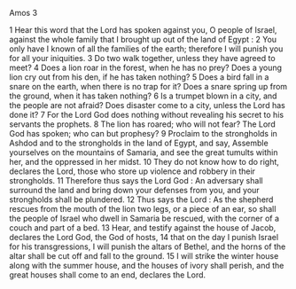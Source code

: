 Amos 3

1	Hear this word that the Lord has spoken against you, O people of Israel, against the whole family that I brought up out of the land of Egypt :
2	You only have I known of all the families of the earth; therefore I will punish you for all your iniquities.
3	Do two walk together, unless they have agreed to meet?
4	Does a lion roar in the forest, when he has no prey? Does a young lion cry out from his den, if he has taken nothing?
5	Does a bird fall in a snare on the earth, when there is no trap for it? Does a snare spring up from the ground, when it has taken nothing?
6	Is a trumpet blown in a city, and the people are not afraid? Does disaster come to a city, unless the Lord has done it?
7	For the Lord God does nothing without revealing his secret to his servants the prophets.
8	The lion has roared; who will not fear? The Lord God has spoken; who can but prophesy?
9	Proclaim to the strongholds in Ashdod and to the strongholds in the land of Egypt, and say, Assemble yourselves on the mountains of Samaria, and see the great tumults within her, and the oppressed in her midst.
10	They do not know how to do right, declares the Lord, those who store up violence and robbery in their strongholds.
11	Therefore thus says the Lord God : An adversary shall surround the land and bring down your defenses from you, and your strongholds shall be plundered.
12	Thus says the Lord : As the shepherd rescues from the mouth of the lion two legs, or a piece of an ear, so shall the people of Israel who dwell in Samaria be rescued, with the corner of a couch and part of a bed.
13	Hear, and testify against the house of Jacob, declares the Lord God, the God of hosts,
14	that on the day I punish Israel for his transgressions, I will punish the altars of Bethel, and the horns of the altar shall be cut off and fall to the ground.
15	I will strike the winter house along with the summer house, and the houses of ivory shall perish, and the great houses shall come to an end, declares the Lord.


